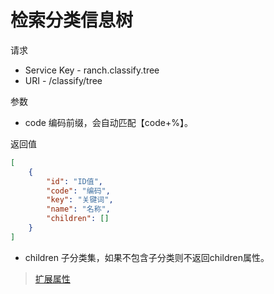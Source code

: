 # 检索分类信息树

请求
- Service Key - ranch.classify.tree
- URI - /classify/tree

参数
- code 编码前缀，会自动匹配【code+%】。

返回值
```json
[
    {
        "id": "ID值",
        "code": "编码",
        "key": "关键词",
        "name": "名称",
        "children": []
    }
]
```

- children 子分类集，如果不包含子分类则不返回children属性。

> [扩展属性](json.md)
